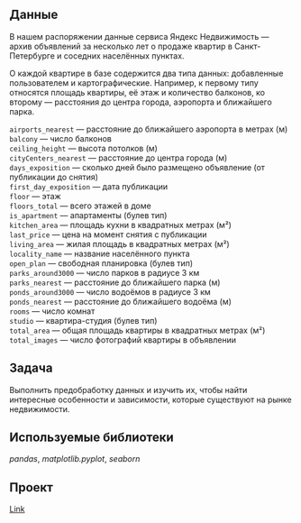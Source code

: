## Данные

В нашем распоряжении данные сервиса Яндекс Недвижимость — архив объявлений за несколько лет о продаже квартир в Санкт-Петербурге и соседних населённых пунктах.

О каждой квартире в базе содержится два типа данных: добавленные пользователем и картографические. Например, к первому типу относятся площадь квартиры, её этаж и количество балконов, ко второму — расстояния до центра города, аэропорта и ближайшего парка. 

```airports_nearest``` — расстояние до ближайшего аэропорта в метрах (м)    
```balcony``` — число балконов    
```ceiling_height``` — высота потолков (м)    
```cityCenters_nearest``` — расстояние до центра города (м)    
```days_exposition``` — сколько дней было размещено объявление (от публикации до снятия)    
```first_day_exposition``` — дата публикации    
```floor``` — этаж    
```floors_total``` — всего этажей в доме    
```is_apartment``` — апартаменты (булев тип)    
```kitchen_area``` — площадь кухни в квадратных метрах (м²)    
```last_price``` — цена на момент снятия с публикации    
```living_area``` — жилая площадь в квадратных метрах (м²)    
```locality_name``` — название населённого пункта    
```open_plan``` — свободная планировка (булев тип)    
```parks_around3000``` — число парков в радиусе 3 км    
```parks_nearest``` — расстояние до ближайшего парка (м)    
```ponds_around3000``` — число водоёмов в радиусе 3 км    
```ponds_nearest``` — расстояние до ближайшего водоёма (м)    
```rooms``` — число комнат    
```studio``` — квартира-студия (булев тип)    
```total_area``` — общая площадь квартиры в квадратных метрах (м²)    
```total_images``` — число фотографий квартиры в объявлении    

## Задача

Выполнить предобработку данных и изучить их, чтобы найти интересные особенности и зависимости, которые существуют на рынке недвижимости.  

## Используемые библиотеки
*pandas*, *matplotlib.pyplot*, *seaborn*

## Проект
[Link](https://github.com/vs-gorgan/practicum.yandex/blob/main/03_spb_real_estate/real_estate.md)
